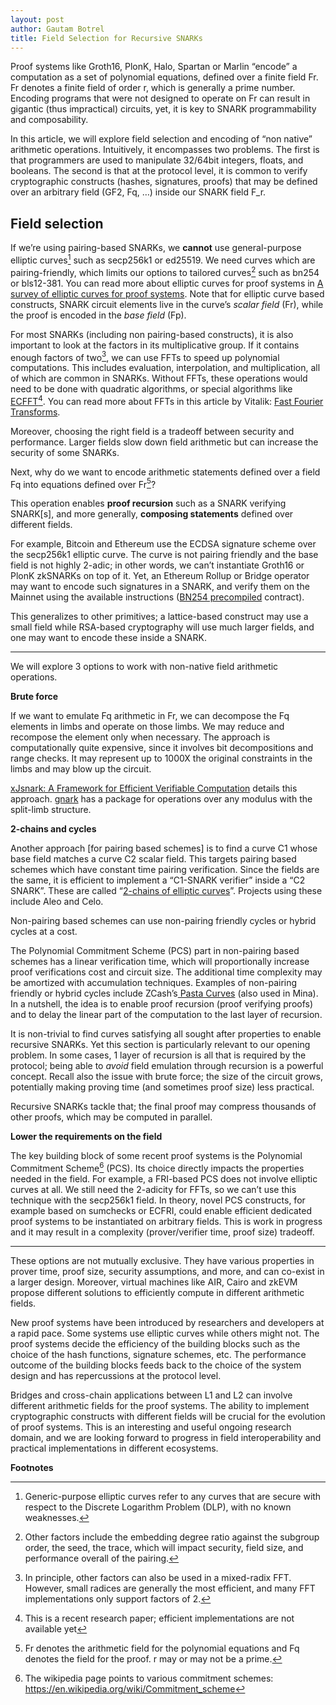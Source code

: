 ```yaml
---
layout: post
author: Gautam Botrel
title: Field Selection for Recursive SNARKs
--- 
```


Proof systems like Groth16, PlonK, Halo, Spartan or Marlin “encode” a computation as a set of polynomial equations, defined over a finite field Fr. Fr denotes a finite field of order r, which is generally a prime number. Encoding programs that were not designed to operate on Fr can result in gigantic (thus impractical) circuits, yet, it is key to SNARK programmability and composability.

In this article, we will explore field selection and encoding of “non native” arithmetic operations. Intuitively, it encompasses two problems. The first is that programmers are used to manipulate 32/64bit integers, floats, and booleans. The second is that at the protocol level, it is common to verify cryptographic constructs (hashes, signatures, proofs) that may be defined over an arbitrary field (GF2, Fq, …) inside our SNARK field F_r. 


## Field selection

If we’re using pairing-based SNARKs, we **cannot** use general-purpose elliptic curves[^1] such as secp256k1 or ed25519. We need curves which are pairing-friendly, which limits our options to tailored curves[^2] such as bn254 or bls12-381. You can read more about elliptic curves for proof systems in [A survey of elliptic curves for proof systems](https://eprint.iacr.org/2022/586.pdf). Note that for elliptic curve based constructs, SNARK circuit elements live in the curve’s _scalar field_ (Fr), while the proof is encoded in the _base field_ (Fp).

For most SNARKs (including non pairing-based constructs), it is also important to look at the factors in its multiplicative group. If it contains enough factors of two[^3], we can use FFTs to speed up polynomial computations. This includes evaluation, interpolation, and multiplication, all of which are common in SNARKs. Without FFTs, these operations would need to be done with quadratic algorithms, or special algorithms like [ECFFT](https://arxiv.org/abs/2107.08473)[^4]. You can read more about FFTs in this article by Vitalik: [Fast Fourier Transforms](https://vitalik.ca/general/2019/05/12/fft.html).

Moreover, choosing the right field is a tradeoff between security and performance. Larger fields slow down field arithmetic but can increase the security of some SNARKs. 

Next, why do we want to encode arithmetic statements defined over a field Fq into equations defined over Fr[^5]? 

This operation enables **proof recursion** such as a SNARK verifying SNARK[s], and more generally, **composing statements** defined over different fields. 

For example, Bitcoin and Ethereum use the ECDSA signature scheme over the secp256k1 elliptic curve. The curve is not pairing friendly and the base field is not highly 2-adic; in other words, we can’t instantiate Groth16 or PlonK zkSNARKs on top of it. Yet, an Ethereum Rollup or Bridge operator may want to encode such signatures in a SNARK, and verify them on the Mainnet using the available instructions ([BN254 precompiled](https://github.com/ethereum/EIPs/blob/master/EIPS/eip-197.md) contract).

This generalizes to other primitives; a lattice-based construct may use a small field while RSA-based cryptography will use much larger fields, and one may want to encode these inside a SNARK.


---

We will explore 3 options to work with non-native field arithmetic operations. 

**Brute force**

If we want to emulate Fq arithmetic in Fr, we can decompose the Fq elements in limbs and operate on those limbs. We may reduce and recompose the element only when necessary. The approach is computationally quite expensive, since it involves bit decompositions and range checks. It may represent up to 1000X the original constraints in the limbs and may blow up the circuit. 

[xJsnark: A Framework for Efficient Verifiable Computation](https://akosba.github.io/papers/xjsnark.pdf) details this approach. [gnark](https://github.com/ConsenSys/gnark/blob/3d3672148b38c548b6527c5f2cfe1af5ae61a11f/std/math/nonnative/doc.go) has a package for operations over any modulus with the split-limb structure.

**2-chains and cycles**

Another approach [for pairing based schemes] is to find a curve C1 whose base field matches a curve C2 scalar field. This targets pairing based schemes which have constant time pairing verification. Since the fields are the same, it is efficient to implement a “C1-SNARK verifier” inside a “C2 SNARK”. These are called “[2-chains of elliptic curves](https://eprint.iacr.org/2021/1359.pdf)”. Projects using these include Aleo and Celo. 

Non-pairing based schemes can use non-pairing friendly cycles or hybrid cycles at a cost. 

The Polynomial Commitment Scheme (PCS) part in non-pairing based schemes has a linear verification time, which will proportionally increase proof verifications cost and circuit size. The additional time complexity may be amortized with accumulation techniques. Examples of non-pairing friendly or hybrid cycles include ZCash’s[ Pasta Curves](https://electriccoin.co/blog/the-pasta-curves-for-halo-2-and-beyond/) (also used in Mina). In a nutshell, the idea is to enable proof recursion (proof verifying proofs) and to delay the linear part of the computation to the last layer of recursion.

It is non-trivial to find curves satisfying all sought after properties to enable recursive SNARKs. Yet this section is particularly relevant to our opening problem. In some cases, 1 layer of recursion is all that is required by the protocol; being able to _avoid_ field emulation through recursion is a powerful concept. Recall also the issue with brute force; the size of the circuit grows, potentially making proving time (and sometimes proof size) less practical. 

Recursive SNARKs tackle that; the final proof may compress thousands of other proofs, which may be computed in parallel.

**Lower the requirements on the field**

The key building block of some recent proof systems is the Polynomial Commitment Scheme[^6] (PCS). Its choice directly impacts the properties needed in the field. For example, a FRI-based PCS does not involve elliptic curves at all. We still need the 2-adicity for FFTs, so we can’t use this technique with the secp256k1 field. In theory, novel PCS constructs, for example based on sumchecks or ECFRI, could enable efficient dedicated proof systems to be instantiated on arbitrary fields. This is work in progress and it may result in a complexity (prover/verifier time, proof size) tradeoff.


---

These options are not mutually exclusive. They have various properties in prover time, proof size, security assumptions, and more, and can co-exist in a larger design. Moreover, virtual machines like AIR, Cairo and zkEVM propose different solutions to efficiently compute in different arithmetic fields. 

New proof systems have been introduced by researchers and developers at a rapid pace. Some systems use elliptic curves while others might not. The proof systems decide the efficiency of the building blocks such as the choice of the hash functions, signature schemes, etc. The performance outcome of the building blocks feeds back to the choice of the system design and has repercussions at the protocol level. 

Bridges and cross-chain applications between L1 and L2 can involve different arithmetic fields for the proof systems. The ability to implement cryptographic constructs with different fields will be crucial for the evolution of proof systems. This is an interesting and useful ongoing research domain, and we are looking forward to progress in field interoperability and practical implementations in different ecosystems. 


<!-- Footnotes themselves at the bottom. -->
**Footnotes**

[^1]:
     Generic-purpose elliptic curves refer to any curves that are secure with respect to the Discrete Logarithm Problem (DLP), with no known weaknesses.

[^2]:
     Other factors include the embedding degree ratio against the subgroup order, the seed, the trace, which will impact security, field size, and performance overall of the pairing. 

[^3]:
     In principle, other factors can also be used in a mixed-radix FFT. However, small radices are generally the most efficient, and many FFT implementations only support factors of 2.

[^4]:
     This is a recent research paper; efficient implementations are not available yet 

[^5]:
     Fr denotes the arithmetic field for the polynomial equations and Fq denotes the field for the proof. r may or may not be a prime. 

[^6]:
     The wikipedia page points to various commitment schemes: https://en.wikipedia.org/wiki/Commitment_scheme
